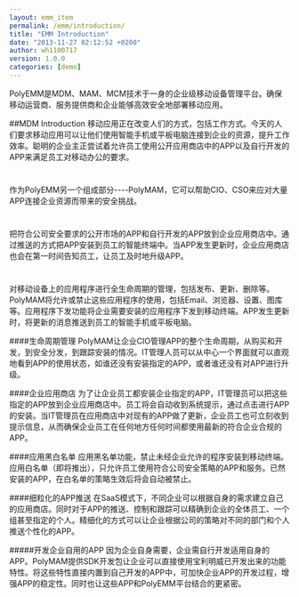 ```yaml
---
layout: emm_item
permalink: /emm/introduction/
title: "EMM Introduction"
date: "2013-11-27 02:12:52 +0200"
author: wh1100717
version: 1.0.0
categories: [demo]
---
```


PolyEMM是MDM、MAM、MCM技术于一身的企业级移动设备管理平台。确保移动运营商、服务提供商和企业能够高效安全地部署移动应用。

##MDM Introduction
移动应用正在改变人们的方式，包括工作方式。今天的人们要求移动应用可以让他们使用智能手机或平板电脑连接到企业的资源，提升工作效率。聪明的企业主正尝试着允许员工使用公开应用商店中的APP以及自行开发的APP来满足员工对移动办公的要求。
#
作为PolyEMM另一个组成部分----PolyMAM，它可以帮助CIO、CSO来应对大量APP连接企业资源而带来的安全挑战。
#
把符合公司安全要求的公开市场的APP和自行开发的APP放到企业应用商店中。通过推送的方式把APP安装到员工的智能终端中。当APP发生更新时，企业应用商店也会在第一时间告知员工，让员工及时地升级APP。
#
对移动设备上的应用程序进行全生命周期的管理，包括发布、更新、删除等。PolyMAM将允许或禁止这些应用程序的使用，包括Email、浏览器、设置、图库等。应用程序下发功能将企业需要安装的应用程序下发到移动终端。APP发生更新时，将更新的消息推送到员工的智能手机或平板电脑。

####生命周期管理
PolyMAM让企业CIO管理APP的整个生命周期，从购买和开发，到安全分发，到跟踪安装的情况。IT管理人员可以从中心一个界面就可以直观地看到APP的使用状态，如谁还没有安装指定的APP，或者谁还没有对APP进行升级。
 
####企业应用商店
为了让企业员工都安装企业指定的APP，IT管理员可以把这些指定的APP放到企业应用商店中。员工将会自动收到系统提示，通过点击进行APP的安装。当IT管理员在应用商店中对现有的APP做了更新，企业员工也可立刻收到提示信息，从而确保企业员工在任何地方任何时间都使用最新的符合企业合规的APP。
 
####应用黑白名单
应用黑名单功能，禁止未经企业允许的程序安装到移动终端。应用白名单（即将推出），只允许员工使用符合公司安全策略的APP和服务。已然安装的APP，在白名单的策略生效后将会自动被禁止。
 
####细粒化的APP推送
在SaaS模式下，不同企业可以根据自身的需求建立自己的应用商店。同时对于APP的推送、控制和跟踪可以精确到企业的全体员工、一个组甚至指定的个人。精细化的方式可以让企业根据公司的策略对不同的部门和个人推送个性化的APP。
 
#####开发企业自用的APP
因为企业自身需要，企业需自行开发适用自身的APP。PolyMAM提供SDK开发包让企业可以直接使用宝利明威已开发出来的功能特性。将这些特性直接内置到自己开发的APP中，可加快企业APP的开发过程，增强APP的稳定性。同时也让这些APP和PolyEMM平台结合的更紧密。